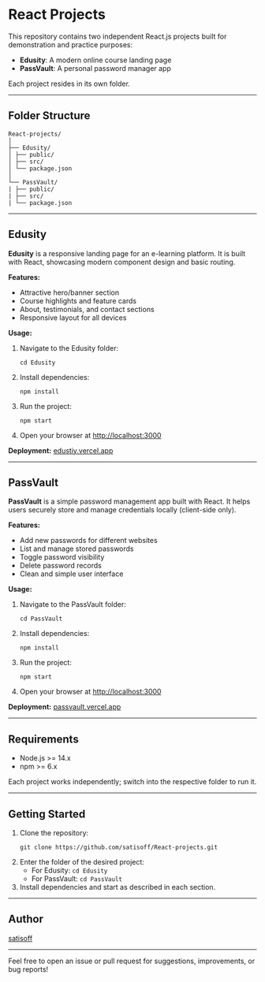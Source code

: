 # React Projects

This repository contains two independent React.js projects built for demonstration and practice purposes:

- **Edusity**: A modern online course landing page
- **PassVault**: A personal password manager app

Each project resides in its own folder.

---

## Folder Structure

```
React-projects/
│
├── Edusity/
│ ├── public/
│ ├── src/
│ └── package.json
│
└── PassVault/
| ├── public/
| ├── src/
| └── package.json
```

---

## Edusity

**Edusity** is a responsive landing page for an e-learning platform. It is built with React, showcasing modern component design and basic routing.

**Features:**
- Attractive hero/banner section
- Course highlights and feature cards
- About, testimonials, and contact sections
- Responsive layout for all devices

**Usage:**
1. Navigate to the Edusity folder:
    ```
    cd Edusity
    ```
2. Install dependencies:
    ```
    npm install
    ```
3. Run the project:
    ```
    npm start
    ```
4. Open your browser at [http://localhost:3000](http://localhost:3000)


**Deployment:**
[edustiy.vercel.app](https://educity-college-page.vercel.app/)

---

## PassVault

**PassVault** is a simple password management app built with React. It helps users securely store and manage credentials locally (client-side only).

**Features:**
- Add new passwords for different websites
- List and manage stored passwords
- Toggle password visibility
- Delete password records
- Clean and simple user interface

**Usage:**
1. Navigate to the PassVault folder:
    ```
    cd PassVault
    ```
2. Install dependencies:
    ```
    npm install
    ```
3. Run the project:
    ```
    npm start
    ```
4. Open your browser at [http://localhost:3000](http://localhost:3000)


**Deployment:**
[passvault.vercel.app](https://passwordvault-three.vercel.app)

---

## Requirements

- Node.js >= 14.x
- npm >= 6.x

Each project works independently; switch into the respective folder to run it.

---

## Getting Started

1. Clone the repository:
    ```
    git clone https://github.com/satisoff/React-projects.git
    ```
2. Enter the folder of the desired project:
    - For Edusity: `cd Edusity`
    - For PassVault: `cd PassVault`
3. Install dependencies and start as described in each section.

---

## Author

[satisoff](https://github.com/satisoff)

---

Feel free to open an issue or pull request for suggestions, improvements, or bug reports!
